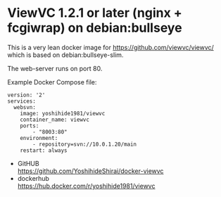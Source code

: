 # ViewVC 1.2.1 or later (nginx + fcgiwrap) on debian:bullseye

This is a very lean docker image for https://github.com/viewvc/viewvc/ which is based on debian:bullseye-slim.

The web-server runs on port 80.

Example Docker Compose file:

    version: '2'
    services:
      websvn:
        image: yoshihide1981/viewvc
        container_name: viewvc
        ports:
            - "8003:80"
        environment:
            - repository=svn://10.0.1.20/main
        restart: always

- GitHUB  
https://github.com/YoshihideShirai/docker-viewvc
- dockerhub  
https://hub.docker.com/r/yoshihide1981/viewvc
